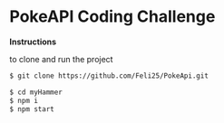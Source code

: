 # PokeAPI Coding Challenge

**Instructions**

to clone and run the project

```sh
$ git clone https://github.com/Feli25/PokeApi.git

$ cd myHammer
$ npm i
$ npm start

```
